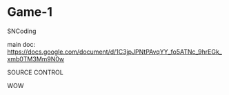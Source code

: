 # Game-1
SNCoding

main doc:
https://docs.google.com/document/d/1C3jpJPNtPAvqYY_fo5ATNc_9hrEGk_xmb0TM3Mm9N0w

SOURCE CONTROL

WOW

